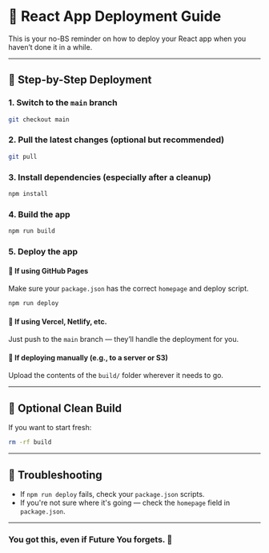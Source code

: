 # 🚀 React App Deployment Guide

This is your no-BS reminder on how to deploy your React app when you haven’t done it in a while.

---

## 🧭 Step-by-Step Deployment

### 1. Switch to the `main` branch

```bash
git checkout main
```

### 2. Pull the latest changes (optional but recommended)

```bash
git pull
```

### 3. Install dependencies (especially after a cleanup)

```bash
npm install
```

### 4. Build the app

```bash
npm run build
```

### 5. Deploy the app

#### 🔹 If using **GitHub Pages**

Make sure your `package.json` has the correct `homepage` and deploy script.

```bash
npm run deploy
```

#### 🔹 If using **Vercel**, **Netlify**, etc.

Just push to the `main` branch — they’ll handle the deployment for you.

#### 🔹 If deploying manually (e.g., to a server or S3)

Upload the contents of the `build/` folder wherever it needs to go.

---

## 🧼 Optional Clean Build

If you want to start fresh:

```bash
rm -rf build
```

---

## 🤔 Troubleshooting

-   If `npm run deploy` fails, check your `package.json` scripts.
-   If you're not sure where it's going — check the `homepage` field in `package.json`.

---

### You got this, even if Future You forgets. 👊
